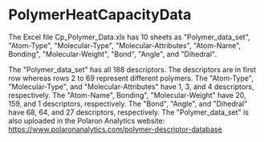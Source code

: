 # PolymerHeatCapacityData
The Excel file Cp_Polymer_Data.xlx has 10 sheets as "Polymer_data_set", "Atom-Type", "Molecular-Type", "Molecular-Attributes", "Atom-Name", Bonding", "Molecular-Weight", "Bond", "Angle", and "Dihedral".

The "Polymer_data_set" has all 188 descriptors. The descriptors are in first row whereas rows 2 to 69 represent different polymers.
The "Atom-Type", "Molecular-Type", and "Molecular-Attributes" have 1, 3, and 4 descriptors, respectively.
The "Atom-Name", Bonding", "Molecular-Weight" have 20, 159, and 1 descriptors, respectively.
The "Bond", "Angle", and "Dihedral" have 68, 64, and 27 descriptors, respectively.
The "Polymer_data_set" is also uploaded in the Polaron Analytics website: https://www.polaronanalytics.com/polymer-descriptor-database
